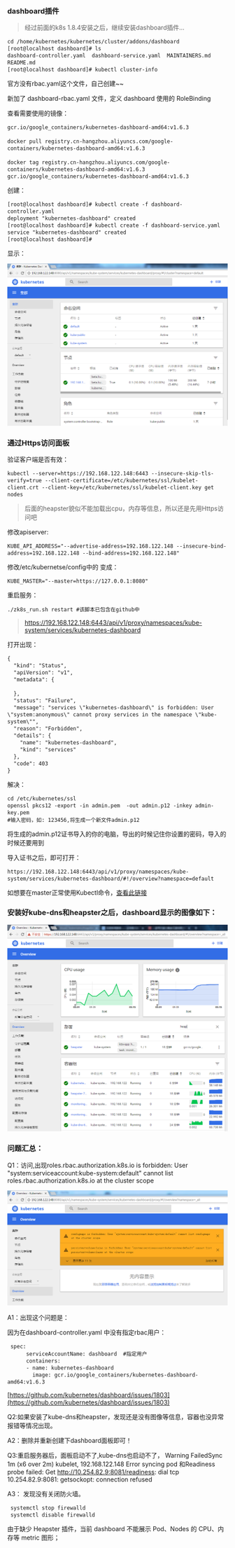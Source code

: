 ### dashboard插件

>经过前面的k8s 1.8.4安装之后，继续安装dashboard插件...

	cd /home/kubernetes/kubernetes/cluster/addons/dashboard
	[root@localhost dashboard]# ls
	dashboard-controller.yaml  dashboard-service.yaml  MAINTAINERS.md  README.md
	[root@localhost dashboard]# kubectl cluster-info


官方没有rbac.yaml这个文件，自己创建~~

新加了 dashboard-rbac.yaml 文件，定义 dashboard 使用的 RoleBinding


查看需要使用的镜像：

	gcr.io/google_containers/kubernetes-dashboard-amd64:v1.6.3

	docker pull registry.cn-hangzhou.aliyuncs.com/google-containers/kubernetes-dashboard-amd64:v1.6.3

	docker tag registry.cn-hangzhou.aliyuncs.com/google-containers/kubernetes-dashboard-amd64:v1.6.3 gcr.io/google_containers/kubernetes-dashboard-amd64:v1.6.3



创建：

	[root@localhost dashboard]# kubectl create -f dashboard-controller.yaml 
	deployment "kubernetes-dashboard" created
	[root@localhost dashboard]# kubectl create -f dashboard-service.yaml 
	service "kubernetes-dashboard" created
	[root@localhost dashboard]# 



显示：

![./images/20171124181132.png](./images/20171124181132.png)


### 通过Https访问面板

验证客户端是否有效：

	kubectl --server=https://192.168.122.148:6443 --insecure-skip-tls-verify=true --client-certificate=/etc/kubernetes/ssl/kubelet-client.crt --client-key=/etc/kubernetes/ssl/kubelet-client.key get nodes

>后面的heapster貌似不能加载出cpu，内存等信息，所以还是先用Https访问吧

修改apiserver:

	KUBE_API_ADDRESS="--advertise-address=192.168.122.148 --insecure-bind-address=192.168.122.148 --bind-address=192.168.122.148"

修改/etc/kubernetse/config中的
变成：

	KUBE_MASTER="--master=https://127.0.0.1:8080"

重启服务：

	./zk8s_run.sh restart #该脚本已包含在github中

>https://192.168.122.148:6443/api/v1/proxy/namespaces/kube-system/services/kubernetes-dashboard

打开出现：

	{
	  "kind": "Status",
	  "apiVersion": "v1",
	  "metadata": {
	    
	  },
	  "status": "Failure",
	  "message": "services \"kubernetes-dashboard\" is forbidden: User \"system:anonymous\" cannot proxy services in the namespace \"kube-system\"",
	  "reason": "Forbidden",
	  "details": {
	    "name": "kubernetes-dashboard",
	    "kind": "services"
	  },
	  "code": 403
	}


解决：

	cd /etc/kubernetes/ssl
	openssl pkcs12 -export -in admin.pem  -out admin.p12 -inkey admin-key.pem
	#输入密码，如: 123456,将生成一个新文件admin.p12

将生成的admin.p12证书导入的你的电脑，导出的时候记住你设置的密码，导入的时候还要用到

导入证书之后，即可打开：

	https://192.168.122.148:6443/api/v1/proxy/namespaces/kube-system/services/kubernetes-dashboard/#!/overview?namespace=default
		

如想要在master正常使用Kubectl命令，[查看此链接](https://github.com/zouhuigang/kubernetes/blob/master/k8s_1.8.4/heapster/kubectl.md)



### 安装好kube-dns和heapster之后，dashboard显示的图像如下：

![https-dashboard](./images/20171128095851.png)


### 问题汇总：

Q1：访问,出现roles.rbac.authorization.k8s.io is forbidden: User "system:serviceaccount:kube-system:default" cannot list roles.rbac.authorization.k8s.io at the cluster scope

![./images/20171124162934.png](./images/20171124162934.png)


A1：出现这个问题是：

因为在dashboard-controller.yaml 中没有指定rbac用户：

	 spec:
	      serviceAccountName: dashboard  #指定用户
	      containers:
	      - name: kubernetes-dashboard
	        image: gcr.io/google_containers/kubernetes-dashboard-amd64:v1.6.3

[https://github.com/kubernetes/dashboard/issues/1803](https://github.com/kubernetes/dashboard/issues/1803)

	

Q2:如果安装了kube-dns和heapster，发现还是没有图像等信息，容器也没异常报错等情况出现。

A2：删除并重新创建下dashboard面板即可！


Q3:重启服务器后，面板启动不了,kube-dns也启动不了， Warning  FailedSync             1m (x6 over 2m)  kubelet, 192.168.122.148  Error syncing pod
和Readiness probe failed: Get http://10.254.82.9:8081/readiness: dial tcp 10.254.82.9:8081: getsockopt: connection refused

A3：	发现没有关闭防火墙。
	
	 systemctl stop firewalld
	 systemctl disable firewalld

	

由于缺少 Heapster 插件，当前 dashboard 不能展示 Pod、Nodes 的 CPU、内存等 metric 图形；






